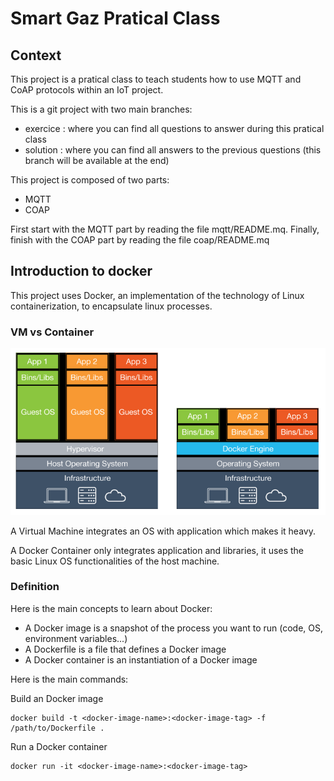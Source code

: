 # Smart Gaz Pratical Class

## Context

This project is a pratical class to teach students how to use MQTT and CoAP protocols within an IoT project.

This is a git project with two main branches:
- exercice : where you can find all questions to answer during this pratical class
- solution : where you can find all answers to the previous questions (this branch will be available at the end)

This project is composed of two parts:
- MQTT
- COAP

First start with the MQTT part by reading the file mqtt/README.mq. Finally, finish with the COAP part by reading the file coap/README.mq

## Introduction to docker

This project uses Docker, an implementation of the technology of Linux containerization, to encapsulate linux processes. 

### VM vs Container

![VM vs Container](docs/vm-vs-docker-container.png)

A Virtual Machine integrates an OS with application which makes it heavy.

A Docker Container only integrates application and libraries, it uses the basic Linux OS functionalities of the host machine.

### Definition

Here is the main concepts to learn about Docker:

- A Docker image is a snapshot of the process you want to run (code, OS, environment variables...)
- A Dockerfile is a file that defines a Docker image
- A Docker container is an instantiation of a Docker image

Here is the main commands:

Build an Docker image

    docker build -t <docker-image-name>:<docker-image-tag> -f /path/to/Dockerfile .
    
Run a Docker container

    docker run -it <docker-image-name>:<docker-image-tag> 